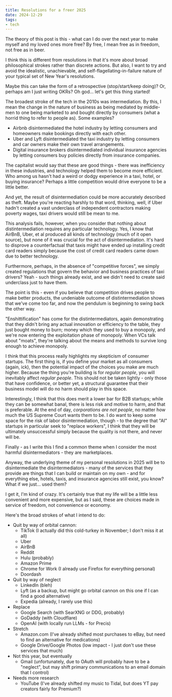 ```yaml
---
title: Resolutions for a freer 2025
date: 2024-12-29
tags:
- tech
---
```

The theory of this post is this - what can I do over the next year to make myself and my loved ones more free? By free, I mean free as in freedom, not free as in beer.

I think this is different from resolutions in that it's more about broad philosophical strokes rather than discrete actions. But also, I want to try and avoid the idealistic, unachievable, and self-flagellating-in-failure nature of your typical set of New Year's resolutions.

Maybe this can take the form of a retrospective (stop/start/keep doing)? Or, perhaps am I just writing OKRs? Oh god... let's get this thing started!

The broadest stroke of the tech in the 2010s was intermediation. By this, I mean the change in the nature of business as being mediated by middle-men to one being marketed to and bought directly by consumers (what a horrid thing to refer to people as). Some examples?

- Airbnb disintermediated the hotel industry by letting consumers and homeowners make bookings directly with each other.
- Uber and Lyft disintermediated the taxi industry by letting consumers and car owners make their own travel arrangements.
- Digital insurance brokers disintermediated individual insurance agencies by letting consumers buy policies directly from insurance companies.

The capitalist would say that these are good things - there was inefficiency in these industries, and technology helped them to become more efficient. Who among us hasn't had a weird or dodgy experience in a taxi, hotel, or buying insurance? Perhaps a little competition would drive everyone to be a little better.

And yet, the result of disintermediation could be more accurately described as theft. Maybe you're reacting harshly to that word, thinking, well, if Uber hadn't created a vast underclass of independent contractors making poverty wages, taxi drivers would still be mean to me. 

This analysis fails, however, when you consider that nothing about distintermediation requires any particular technology. Yes, I know that AirBnB, Uber, et al produced all kinds of technology (much of it open source), but none of it was crucial for the act of disintermediation. It's hard to disprove a counterfactual that taxis might have ended up installing credit card readers simply because the cost of credit card readers came down due to better technology. 

Furthermore, perhaps, in the absence of "competitive forces", we simply created regulations that govern the behavior and business practices of taxi drivers? Yeah - such things already exist, and we didn't need to create said underclass just to have them.

The point is this - even if you believe that competition drives people to make better products, the undeniable outcome of distintermediation shows that we've come too far, and now the pendulum is beginning to swing back the other way. 

"Enshittification" has come for the distintermediators, again demonstrating that they didn't bring any actual innovation or efficiency to the table, they just bought money to burn; money which they used to buy a monopoly, and we're now entering the exploitation phase of monopoly. When VCs talk about "moats", they're talking about the means and methods to survive long enough to achieve monopoly.

I think that this process really highlights my skepticism of consumer startups. The first thing is, if you define your market as all consumers (again, ick), then the potential impact of the choices you make are much higher. Because the thing you're building is for *regular people*, you will inevitably affect *regular people*. This should not be taken lightly - only those that have confidence, or better yet, a structural guarantee that their business model will do no harm should play in this space.

Interestingly, I think that this does merit a lower bar for B2B startups; while they can be somewhat banal, there is less risk and motive to harm, and that is preferable. At the end of day, *corporations are not people*, no matter how much the US Supreme Court wants them to be. I do want to keep some space for the risk of labor disintermediation, though - to the degree that "AI" startups in particular seek to "replace workers", I think that they will be ultimately unsuccessful simply because the quality is not there, and never will be.

Finally - as I write this I find a common theme when I consider the most harmful disintermediators - they are marketplaces. 

Anyway, the underlying theme of my personal resolutions in 2025 will be to disintermediate the disintermediators - many of the services that they provide are things that I can build or maintain on my own - and for everything else, hotels, taxis, and insurance agencies still exist, you know? What if we just... used them?

I get it, I'm kind of crazy. It's certainly true that my life will be a little less convenient and more expensive, but as I said, these are choices made in service of freedom, not convenience or economy.

Here's the broad strokes of what I intend to do:

- Quit by way of orbital cannon:
    - TikTok (I actually did this cold-turkey in November; I don't miss it at all)
    - Uber
    - AirBnB
    - Reddit
    - Hulu (probably)
    - Amazon Prime
    - Chrome for Work (I already use Firefox for everything personal)
    - Doordash
- Quit by way of neglect
    - LinkedIn (bleh)
    - Lyft (as a backup, but might go orbital cannon on this one if I can find a good alternative)
    - Expedia (already, I rarely use this)
- Replace
    - Google Search (with SearXNG or DDG, probably)
    - GoDaddy (with Cloudflare)
    - OpenAI (with locally run LLMs - for Precis)
- Stretch
    - Amazon.com (I've already shifted most purchases to eBay, but need to find an alternative for medications)
    - Google Drive/Google Photos (low impact - I just don't use these services that much)
- Not this year, but eventually
    - Gmail (unfortunately, due to OAuth will probably have to be a "neglect", but may shift primary communications to an email domain that I control)
- Needs more research
    - YouTube (I've already shifted my music to Tidal, but does YT pay creators fairly for Premium?)